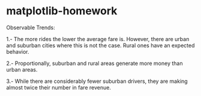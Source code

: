 # matplotlib-homework

Observable Trends:

1.- The more rides the lower the average fare is. However, there are urban and suburban cities where this is not the case. Rural ones have an expected behavior. 

2.- Proportionally, suburban and rural areas generate more money than urban areas. 

3.- While there are considerably fewer suburban drivers, they are making almost twice their number in fare revenue. 